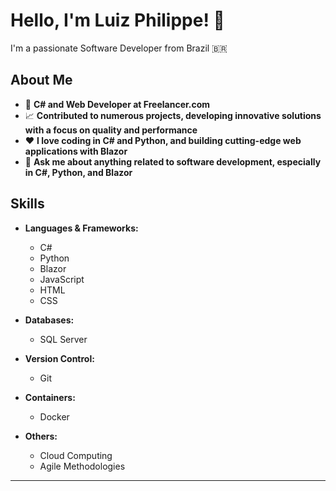 

# Hello, I'm Luiz Philippe! 👋

I'm a passionate Software Developer from Brazil 🇧🇷

## About Me

- 💼 **C# and Web Developer at Freelancer.com**
- 📈 **Contributed to numerous projects, developing innovative solutions with a focus on quality and performance**
- ❤️ **I love coding in C# and Python, and building cutting-edge web applications with Blazor**
- 💬 **Ask me about anything related to software development, especially in C#, Python, and Blazor**

## Skills

- **Languages & Frameworks:**
  - C#
  - Python
  - Blazor
  - JavaScript
  - HTML
  - CSS

- **Databases:**
  - SQL Server

- **Version Control:**
  - Git

- **Containers:**
  - Docker

- **Others:**
  - Cloud Computing
  - Agile Methodologies

---




	
